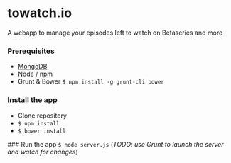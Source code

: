 towatch.io
===============

A webapp to manage your episodes left to watch on Betaseries and more

### Prerequisites
- [MongoDB](http://docs.mongodb.org/manual/installation/)
- Node / npm
- Grunt & Bower `$ npm install -g grunt-cli bower`

### Install the app
- Clone repository
- `$ npm install`
- `$ bower install`

### Run the app
`$ node server.js` (*TODO: use Grunt to launch the server and watch for changes*)
